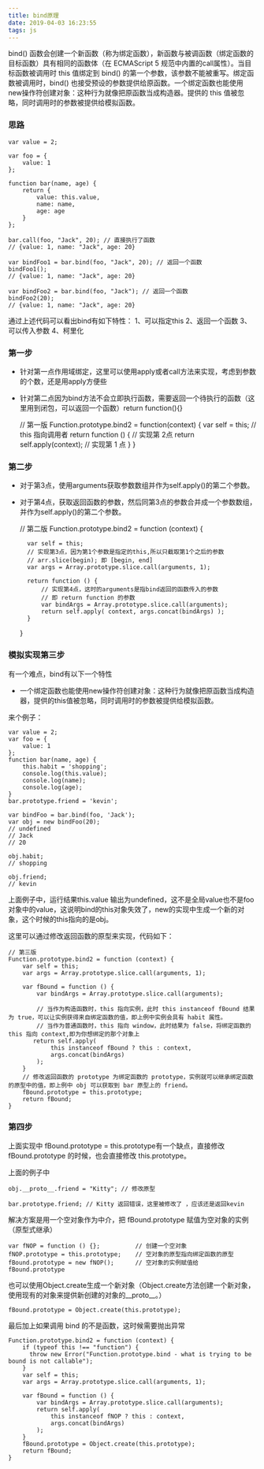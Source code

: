 ```yaml
---
title: bind原理
date: 2019-04-03 16:23:55
tags: js
---
```

bind() 函数会创建一个新函数（称为绑定函数），新函数与被调函数（绑定函数的目标函数）具有相同的函数体（在 ECMAScript 5 规范中内置的call属性）。当目标函数被调用时 this 值绑定到 bind() 的第一个参数，该参数不能被重写。绑定函数被调用时，bind() 也接受预设的参数提供给原函数。一个绑定函数也能使用new操作符创建对象：这种行为就像把原函数当成构造器。提供的 this 值被忽略，同时调用时的参数被提供给模拟函数。

<!-- more -->

### 思路

    var value = 2;
    
    var foo = {
        value: 1
    };
    
    function bar(name, age) {
        return {
    		value: this.value,
    		name: name,
    		age: age
        }
    };
    
    bar.call(foo, "Jack", 20); // 直接执行了函数
    // {value: 1, name: "Jack", age: 20}
    
    var bindFoo1 = bar.bind(foo, "Jack", 20); // 返回一个函数
    bindFoo1();
    // {value: 1, name: "Jack", age: 20}
    
    var bindFoo2 = bar.bind(foo, "Jack"); // 返回一个函数
    bindFoo2(20);
    // {value: 1, name: "Jack", age: 20}

    
通过上述代码可以看出bind有如下特性：
1、可以指定this
2、返回一个函数
3、可以传入参数
4、柯里化

### 第一步
- 针对第一点作用域绑定，这里可以使用apply或者call方法来实现，考虑到参数的个数，还是用apply方便些
- 针对第二点因为bind方法不会立即执行函数，需要返回一个待执行的函数（这里用到闭包，可以返回一个函数）return function(){}


    // 第一版
    Function.prototype.bind2 = function(context) {
        var self = this; // this 指向调用者
        return function () { // 实现第 2点
            return self.apply(context); // 实现第 1 点
        }
    }
    
### 第二步
- 对于第3点，使用arguments获取参数数组并作为self.apply()的第二个参数。
- 对于第4点，获取返回函数的参数，然后同第3点的参数合并成一个参数数组，并作为self.apply()的第二个参数。


    // 第二版
    Function.prototype.bind2 = function (context) {
    
        var self = this;
        // 实现第3点，因为第1个参数是指定的this,所以只截取第1个之后的参数
    	// arr.slice(begin); 即 [begin, end]
        var args = Array.prototype.slice.call(arguments, 1); 
    
        return function () {
            // 实现第4点，这时的arguments是指bind返回的函数传入的参数
            // 即 return function 的参数
            var bindArgs = Array.prototype.slice.call(arguments);
            return self.apply( context, args.concat(bindArgs) );
        }
    }

### 模拟实现第三步
有一个难点，bind有以下一个特性
- 一个绑定函数也能使用new操作符创建对象：这种行为就像把原函数当成构造器，提供的this值被忽略，同时调用时的参数被提供给模拟函数。

来个例子：

    var value = 2;
    var foo = {
        value: 1
    };
    function bar(name, age) {
        this.habit = 'shopping';
        console.log(this.value);
        console.log(name);
        console.log(age);
    }
    bar.prototype.friend = 'kevin';
    
    var bindFoo = bar.bind(foo, 'Jack');
    var obj = new bindFoo(20);
    // undefined
    // Jack
    // 20
    
    obj.habit;
    // shopping
    
    obj.friend;
    // kevin

上面例子中，运行结果this.value 输出为undefined，这不是全局value也不是foo对象中的value，这说明bind的this对象失效了，new的实现中生成一个新的对象，这个时候的this指向的是obj。

这里可以通过修改返回函数的原型来实现，代码如下：

    // 第三版
    Function.prototype.bind2 = function (context) {
        var self = this;
        var args = Array.prototype.slice.call(arguments, 1);
    
        var fBound = function () {
            var bindArgs = Array.prototype.slice.call(arguments);
            
            // 当作为构造函数时，this 指向实例，此时 this instanceof fBound 结果为 true，可以让实例获得来自绑定函数的值，即上例中实例会具有 habit 属性。
            // 当作为普通函数时，this 指向 window，此时结果为 false，将绑定函数的 this 指向 context,即为你想绑定的那个对象上
           return self.apply(
                this instanceof fBound ? this : context, 
                args.concat(bindArgs)
            );
        }
        // 修改返回函数的 prototype 为绑定函数的 prototype，实例就可以继承绑定函数的原型中的值，即上例中 obj 可以获取到 bar 原型上的 friend。
        fBound.prototype = this.prototype;
        return fBound;
    }


### 第四步
上面实现中 fBound.prototype = this.prototype有一个缺点，直接修改 fBound.prototype 的时候，也会直接修改 this.prototype。

上面的例子中

    obj.__proto__.friend = "Kitty"; // 修改原型
    
    bar.prototype.friend; // Kitty 返回错误，这里被修改了 ，应该还是返回kevin

解决方案是用一个空对象作为中介，把 fBound.prototype 赋值为空对象的实例（原型式继承）

    var fNOP = function () {};			// 创建一个空对象
    fNOP.prototype = this.prototype; 	// 空对象的原型指向绑定函数的原型
    fBound.prototype = new fNOP();		// 空对象的实例赋值给 fBound.prototype

也可以使用Object.create生成一个新对象（Object.create方法创建一个新对象，使用现有的对象来提供新创建的对象的__proto__。）

    fBound.prototype = Object.create(this.prototype);

最后加上如果调用 bind 的不是函数，这时候需要抛出异常

    Function.prototype.bind2 = function (context) {
        if (typeof this !== "function") {
          throw new Error("Function.prototype.bind - what is trying to be bound is not callable");
        }
        var self = this;
        var args = Array.prototype.slice.call(arguments, 1);
        
        var fBound = function () {
            var bindArgs = Array.prototype.slice.call(arguments);
            return self.apply(
                this instanceof fNOP ? this : context, 
                args.concat(bindArgs)
            );
        }
        fBound.prototype = Object.create(this.prototype);
        return fBound;
    }






























